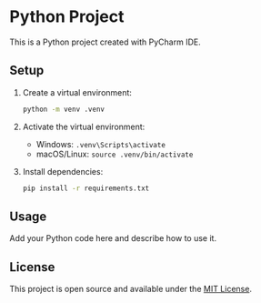 # Python Project

This is a Python project created with PyCharm IDE.

## Setup

1. Create a virtual environment:
   ```bash
   python -m venv .venv
   ```

2. Activate the virtual environment:
   - Windows: `.venv\Scripts\activate`
   - macOS/Linux: `source .venv/bin/activate`

3. Install dependencies:
   ```bash
   pip install -r requirements.txt
   ```

## Usage

Add your Python code here and describe how to use it.

## License

This project is open source and available under the [MIT License](LICENSE).
